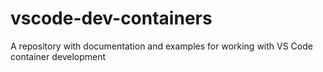 # vscode-dev-containers

A repository with documentation and examples for working with VS Code container development
